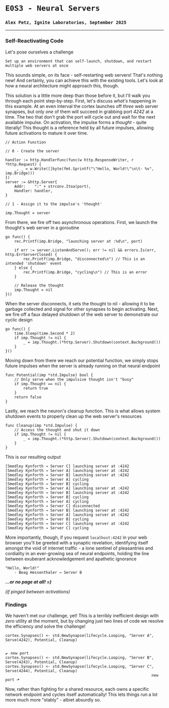 # `E0S3 - Neural Servers`
### `Alex Petz, Ignite Laboratories, September 2025`

---

### Self-Reactivating Code

Let's pose ourselves a challenge

    Set up an environment that can self-launch, shutdown, and restart multiple web servers at once

This sounds simple, on its face - self-restarting web servers!  That's nothing new!  And certainly, you can
achieve this with the existing tools.  Let's look at how a neural architecture might approach this, though.

This solution is a little more deep than those before it, but I'll walk you through each point step-by-step.  First, 
let's discuss _what's_ happening in this example.  At an even interval the cortex launches off _three_ web server 
synapses, but only _one_ of them will succeed in grabbing port _4242_ at a time.  The two that don't grab the port will 
cycle out and wait for the next available impulse. On activation, the impulse forms a _thought_ - quite literally!  This 
thought is a reference held by all future impulses, allowing future activations to mature it over time.

    // Action Function

    // 0 - Create the server

    handler := http.HandlerFunc(func(w http.ResponseWriter, r *http.Request) {
        _, _ = w.Write([]byte(fmt.Sprintf("\"Hello, World!\"\n\t- %v", imp.Bridge)))
    })
    server := &http.Server{
        Addr:    ":" + strconv.Itoa(port),
        Handler: handler,
    }

    // 1 - Assign it to the impulse's 'thought'

    imp.Thought = server

From there, we fire off two asynchronous operations.  First, we launch the thought's web server in a goroutine

    go func() {
        rec.Printf(imp.Bridge, "launching server at :%d\n", port)

        if err := server.ListenAndServe(); err != nil && errors.Is(err, http.ErrServerClosed) {
            rec.Printf(imp.Bridge, "disconnected\n") // This is an intended 'shutdown' event
        } else {
            rec.Printf(imp.Bridge, "cycling\n") // This is an error
        }

        // Release the thought
        imp.Thought = nil
    }()

When the server disconnects, it sets the thought to nil - allowing it to be garbage collected and signal for other
synapses to begin activating.  Next, we fire off a faux delayed shutdown of the web server to demonstrate our cyclic
design

    go func() {
        time.Sleep(time.Second * 2)
        if imp.Thought != nil {
            _ = imp.Thought.(*http.Server).Shutdown(context.Background())
        }
    }()

Moving down from there we reach our potential function, we simply stops future impulses when the server is already running
on that neural endpoint

    func Potential(imp *std.Impulse) bool {
        // Only serve when the impulsive thought isn't "busy"
        if imp.Thought == nil {
            return true
        }
        return false
    }

Lastly, we reach the neuron's cleanup function.  This is what allows system shutdown events to properly clean up the 
web server's resources

    func Cleanup(imp *std.Impulse) {
        // Access the thought and shut it down
        if imp.Thought != nil {
            _ = imp.Thought.(*http.Server).Shutdown(context.Background())
        }
    }

This is our resulting output

    [Smedley Kynforth ⇝ Server C] launching server at :4242
    [Smedley Kynforth ⇝ Server A] launching server at :4242
    [Smedley Kynforth ⇝ Server B] launching server at :4242
    [Smedley Kynforth ⇝ Server A] cycling
    [Smedley Kynforth ⇝ Server B] cycling
    [Smedley Kynforth ⇝ Server A] launching server at :4242
    [Smedley Kynforth ⇝ Server B] launching server at :4242
    [Smedley Kynforth ⇝ Server B] cycling
    [Smedley Kynforth ⇝ Server A] cycling
    [Smedley Kynforth ⇝ Server C] disconnected
    [Smedley Kynforth ⇝ Server B] launching server at :4242
    [Smedley Kynforth ⇝ Server A] launching server at :4242
    [Smedley Kynforth ⇝ Server B] cycling
    [Smedley Kynforth ⇝ Server C] launching server at :4242
    [Smedley Kynforth ⇝ Server C] cycling

More importantly, though, if you request `localhost:4242` in your web browser you'll be greeted with a synaptic
revelation, identifying itself amongst the void of internet traffic - a lone sentinel of pleasantries and cordiality
in an ever-growing sea of neural endpoints, holding the line between exuberant acknowledgement and apathetic ignorance

    "Hello, World!"
	    - Beag Hessenthaler ⇝ Server B

_**..._or no page at all! =)_**_

_(if pinged between activations)_

### Findings

We haven't met our challenge, yet!  This is a terribly inefficient design with _zero_ utility at the moment,
but by changing just two lines of code we resolve the efficiency _and_ solve the challenge!

	cortex.Synapses() <- std.NewSynapse(lifecycle.Looping, "Server A", Serve(4242), Potential, Cleanup)

                                                                              ⬐ new port 
	cortex.Synapses() <- std.NewSynapse(lifecycle.Looping, "Server B", Serve(4243), Potential, Cleanup)
	cortex.Synapses() <- std.NewSynapse(lifecycle.Looping, "Server C", Serve(4244), Potential, Cleanup)
                                                                     new port ⬏

Now, rather than fighting for a shared resource, each owns a specific network endpoint and cycles itself automatically!
This lets things run a lot more much more "stably" - albiet absurdly so.